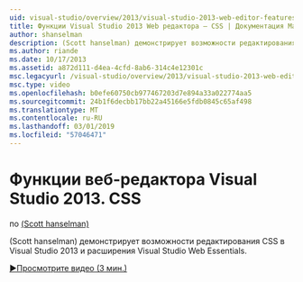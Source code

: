 ```yaml
---
uid: visual-studio/overview/2013/visual-studio-2013-web-editor-features-css
title: Функции Visual Studio 2013 Web редактора — CSS | Документация Майкрософт
author: shanselman
description: (Scott hanselman) демонстрирует возможности редактирования CSS в Visual Studio 2013 и расширения Visual Studio Web Essentials.
ms.author: riande
ms.date: 10/17/2013
ms.assetid: a872d111-d4ea-4cfd-8ab6-314c4e12301c
msc.legacyurl: /visual-studio/overview/2013/visual-studio-2013-web-editor-features-css
msc.type: video
ms.openlocfilehash: b0efe60750cb977467203d7e894a33a022774aa5
ms.sourcegitcommit: 24b1f6decbb17bb22a45166e5fdb0845c65af498
ms.translationtype: MT
ms.contentlocale: ru-RU
ms.lasthandoff: 03/01/2019
ms.locfileid: "57046471"
---
```

<a name="visual-studio-2013-web-editor-features---css"></a>Функции веб-редактора Visual Studio 2013. CSS
====================
по [(Scott hanselman)](https://github.com/shanselman)

(Scott hanselman) демонстрирует возможности редактирования CSS в Visual Studio 2013 и расширения Visual Studio Web Essentials.

[&#9654;Просмотрите видео (3 мин.)](https://channel9.msdn.com/Blogs/ASP-NET-Site-Videos/visual-studio-2013-web-editor-features-css)
